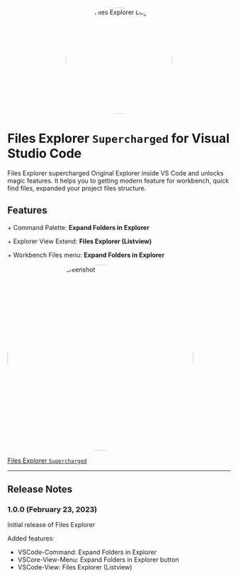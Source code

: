 <p align="center">
  <br />
  <a title="Learn more about Files Explorer" href="https://kingdark.org/vscode-files-explorer/?utm_source=vscode-files-explorer&utm_medium=in-app-links&utm_campaign=vscode-files-explorer-logo-links"><img height="240px" style="border-radius: 50%" src="https://kingdark.org/vscode-files-explorer/media/vscode-files-explorer-logo.png" alt="Files Explorer Logo" /></a>
</p>

# Files Explorer `Supercharged` for Visual Studio Code

Files Explorer supercharged Original Explorer inside VS Code and unlocks magic features. It helps you to getting modern feature for workbench, quick find files, expanded your project files structure.

## Features


\+ Command Palette: **Expand Folders in Explorer**

\+ Explorer View Extend: **Files Explorer (Listview)**

\+ Workbench Files menu: **Expand Folders in Explorer**


<img width="420px" style="border-radius: 50%" src="https://kingdark.org/vscode-files-explorer/media/screenshots/Screen%20Shot%202023-02-23%20at%2011.10.26.png" alt="Files Explorer's Screenshot" />

[Files Explorer `Supercharged`](media/screenshots/Screen%20Shot%202023-02-23%20at%2011.10.26.png)


---
## Release Notes

### 1.0.0 (February 23, 2023)

Initial release of Files Explorer

Added features:
- VSCode-Command: Expand Folders in Explorer
- VSCore-View-Menu: Expand Folders in Explorer button
- VSCode-View: Files Explorer (Listview)


